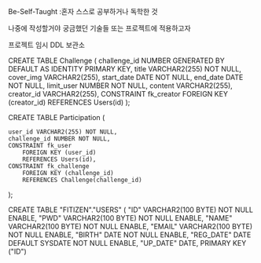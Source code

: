 Be-Self-Taught :혼자 스스로 공부하거나 독학한 것

나중에 작성할거야 
궁금했던 기술들 또는 프로젝트에 적용하고자 

프로젝트 임시 DDL 보관소 

CREATE TABLE Challenge (
    challenge_id NUMBER GENERATED BY DEFAULT AS IDENTITY PRIMARY KEY,
    title VARCHAR2(255) NOT NULL,
    cover_img VARCHAR2(255),
    start_date DATE NOT NULL,
    end_date DATE NOT NULL,
    limit_user NUMBER NOT NULL,
    content VARCHAR2(255),
    creator_id VARCHAR2(255),
    CONSTRAINT fk_creator
        FOREIGN KEY (creator_id) 
        REFERENCES Users(id)
);

CREATE TABLE Participation (
    
    user_id VARCHAR2(255) NOT NULL,
    challenge_id NUMBER NOT NULL,
    CONSTRAINT fk_user
        FOREIGN KEY (user_id)
        REFERENCES Users(id),
    CONSTRAINT fk_challenge
        FOREIGN KEY (challenge_id)
        REFERENCES Challenge(challenge_id)
);


  CREATE TABLE "FITIZEN"."USERS" 
   (	"ID" VARCHAR2(100 BYTE) NOT NULL ENABLE, 
	"PWD" VARCHAR2(100 BYTE) NOT NULL ENABLE, 
	"NAME" VARCHAR2(100 BYTE) NOT NULL ENABLE, 
	"EMAIL" VARCHAR2(100 BYTE) NOT NULL ENABLE, 
	"BIRTH" DATE NOT NULL ENABLE, 
	"REG_DATE" DATE DEFAULT SYSDATE NOT NULL ENABLE, 
	"UP_DATE" DATE, 
	 PRIMARY KEY ("ID")
